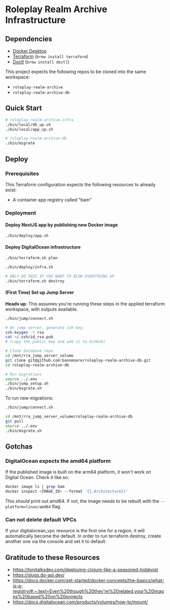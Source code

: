 # Roleplay Realm Archive Infrastructure

## Dependencies

- [Docker Desktop](https://docs.docker.com/desktop/)
- [Terraform](https://developer.hashicorp.com/terraform?product_intent=terraform) (`brew install terraform`)
- [Doctl](https://github.com/digitalocean/doctl) (`brew install doctl`)

This project expects the following repos to be cloned into the same workspace:

- `roleplay-realm-archive`
- `roleplay-realm-archive-db`

## Quick Start

```sh
# roleplay-realm-archive-infra
./bin/local/db_up.sh
./bin/local/app_up.sh

# roleplay-realm-archive-db
./bin/migrate
```

## Deploy

### Prerequisites

This Terraform configuration expects the following resources to already exist:
- A container app registry called "bam"

### Deployment

#### Deploy NextJS app by publishing new Docker image

```sh
./bin/deploy/app.sh
```

#### Deploy DigitalOcean infrastructure

```sh
./bin/terraform.sh plan

./bin/deploy/infra.sh

# ONLY DO THIS IF YOU WANT TO BLOW EVERYTHING UP
./bin/terraform.sh destroy
```

#### (First Time) Set up Jump Server

**Heads up**: This assumes you're running these steps in the applied terraform workspace, with outputs available.

```sh
./bin/jump/connect.sh

# On jump server, generate ssh key.
ssh-keygen -t rsa
cat ~/.ssh/id_rsa.pub
# (copy the public key and add it to GitHub)

# Clone database repo
cd /mnt/rra_jump_server_volume
git clone git@github.com:bannmoore/roleplay-realm-archive-db.git
cd roleplay-realm-archive-db

# Run migrations
source ../.env
./bin/jump_setup.sh
./bin/migrate.sh
```

To run new migrations:

```sh
./bin/jump/connect.sh

cd /mnt/rra_jump_server_volume/roleplay-realm-archive-db
git pull
source ../.env
./bin/migrate.sh
```

## Gotchas

### DigitalOcean expects the amd64 platform

If the published image is built on the arm64 platform, it won't work on Digital Ocean. Check it like so:

```sh
docker image ls | grep bam 
docker inspect <IMAGE_ID> --format '{{.Architecture}}'
```

This _should_ print out amd64. If not, the image needs to be rebuilt with the `--platform=linux/amd64` flag.

### Can not delete default VPCs

If your digitalocean_vpc resource is the first one for a region, it will automatically become the default. In order to run terraform destroy, create another one via the console and set it to default.

## Gratitude to these Resources

- https://tonitalksdev.com/deploying-clojure-like-a-seasoned-hobbyist
- https://slugs.do-api.dev/
- https://docs.docker.com/get-started/docker-concepts/the-basics/what-is-a-registry/#:~:text=Even%20though%20they're%20related,your%20images%20based%20on%20projects
- https://docs.digitalocean.com/products/volumes/how-to/mount/
